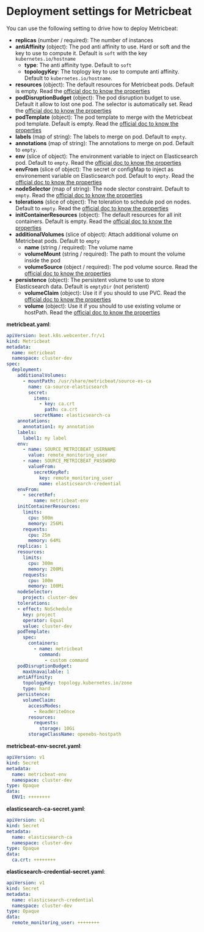 # Deployment settings for Metricbeat


You can use the following setting to drive how to deploy Metricbeat:
- **replicas** (number / required): The number of instances
- **antiAffinity** (object): The pod anti affinity to use. Hard or soft and the key to use to compute it. Default is `soft` with the key `kubernetes.io/hostname`
  - **type**: The anti affinity type. Default to `soft`
  - **topologyKey**: The toplogy key to use to compute anti affinity. Default to `kubernetes.io/hostname`.
- **resources** (object): The default resources for Metricbeat pods. Default is empty. Read the [official doc to know the properties](https://kubernetes.io/docs/concepts/configuration/manage-resources-containers/)
- **podDisruptionBudget** (object): The pod disruption budget to use. Default it allow to lost one pod. The selector is automatically set. Read the [official doc to know the properties](https://kubernetes.io/docs/tasks/run-application/configure-pdb/)
- **podTemplate** (object): The pod template to merge with the Metricbeat pod template. Default is empty. Read the [official doc to know the properties](https://kubernetes.io/docs/concepts/workloads/pods/)
- **labels** (map of string): The labels to merge on pod. Default to `empty`.
- **annotations** (map of string): The annotations to merge on pod. Default to `empty`.
- **env** (slice of object): The environment variable to inject on Elasticsearch pod. Default to `empty`. Read the [official doc to know the properties](https://kubernetes.io/docs/tasks/inject-data-application/define-environment-variable-container/)
- **envFrom** (slice of object): The secret or configMap to inject as environement variable on Elasticsearch pod. Default to `empty`. Read the [official doc to know the properties](https://kubernetes.io/docs/tasks/inject-data-application/define-environment-variable-container/)
- **nodeSelector** (map of string): The node slector constraint. Default to `empty`. Read the [official doc to know the properties](https://kubernetes.io/docs/concepts/scheduling-eviction/assign-pod-node/)
- **tolerations** (slice of object): The toleration to schedule pod on nodes. Default to `empty`. Read the [official doc to know the properties](https://kubernetes.io/docs/concepts/scheduling-eviction/taint-and-toleration/)
- **initContainerResources** (object): The default resources for all init containers. Default is empty. Read the [official doc to know the properties](https://kubernetes.io/docs/concepts/configuration/manage-resources-containers/)
- **additionalVolumes** (slice of object): Attach additional volume on Metricbeat pods. Default to `empty`
  - **name** (string / required): The volume name
  - **volumeMount** (string / required): The path to mount the volume inside the pod
  - **volumeSource** (object / required): The pod volume source. Read the [official doc to know the properties](https://kubernetes.io/fr/docs/concepts/storage/volumes/)
- **persistence** (object): The persistent volume to use to store Elasticsearch data. Default is `emptyDir` (not peristent)
  - **volumeClaim** (object): Use it if you should to use PVC. Read the [official doc to know the properties](https://kubernetes.io/docs/concepts/storage/persistent-volumes/)
  - **volume** (object): Use it if you should to use existing volume or hostPath. Read the [official doc to know the properties](https://kubernetes.io/fr/docs/concepts/storage/volumes/)


**metricbeat.yaml**:
```yaml
apiVersion: beat.k8s.webcenter.fr/v1
kind: Metricbeat
metadata:
  name: metricbeat
  namespace: cluster-dev
spec:
  deployment:
    additionalVolumes:
      - mountPath: /usr/share/metricbeat/source-es-ca
        name: ca-source-elasticsearch
        secret:
          items:
            - key: ca.crt
              path: ca.crt
          secretName: elasticsearch-ca
    annotations:
      annotation1: my annotation
    labels:
      label1: my label
    env:
      - name: SOURCE_METRICBEAT_USERNAME
        value: remote_monitoring_user
      - name: SOURCE_METRICBEAT_PASSWORD
        valueFrom:
          secretKeyRef:
            key: remote_monitoring_user
            name: elasticsearch-credential
    envFrom:
      - secretRef:
          name: metricbeat-env
    initContainerResources:
      limits:
        cpu: 500m
        memory: 256Mi
      requests:
        cpu: 25m
        memory: 64Mi
    replicas: 1
    resources:
      limits:
        cpu: 300m
        memory: 200Mi
      requests:
        cpu: 100m
        memory: 100Mi
    nodeSelector:
      project: cluster-dev
    tolerations:
    - effect: NoSchedule
      key: project
      operator: Equal
      value: cluster-dev
    podTemplate:
      spec:
        containers:
          - name: metricbeat
            command:
              - custom command
    podDisruptionBudget:
      maxUnavailable: 1
    antiAffinity:
      topologyKey: topology.kubernetes.io/zone
      type: hard
    persistence:
      volumeClaim:
        accessModes:
          - ReadWriteOnce
        resources:
          requests:
            storage: 10Gi
        storageClassName: openebs-hostpath
```

**metricbeat-env-secret.yaml**:
```yaml
apiVersion: v1
kind: Secret
metadata:
  name: metricbeat-env
  namespace: cluster-dev
type: Opaque
data:
  ENV1: ++++++++
```

**elasticsearch-ca-secret.yaml**:
```yaml
apiVersion: v1
kind: Secret
metadata:
  name: elasticsearch-ca
  namespace: cluster-dev
type: Opaque
data:
  ca.crt: ++++++++
```

**elasticsearch-credential-secret.yaml**:
```yaml
apiVersion: v1
kind: Secret
metadata:
  name: elasticsearch-credential
  namespace: cluster-dev
type: Opaque
data:
  remote_monitoring_user: ++++++++
```
